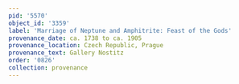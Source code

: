 ```yaml
---
pid: '5570'
object_id: '3359'
label: 'Marriage of Neptune and Amphitrite: Feast of the Gods'
provenance_date: ca. 1738 to ca. 1905
provenance_location: Czech Republic, Prague
provenance_text: Gallery Nostitz
order: '0826'
collection: provenance
---
```


